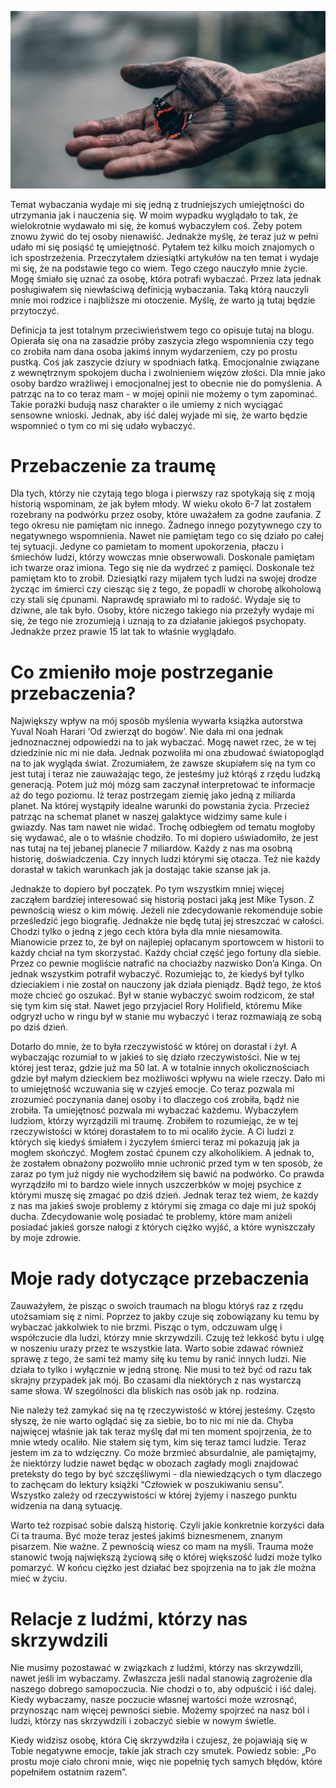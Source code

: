![Jak wybaczyć komuś, kogo nienawidzisz?](images/9bf1b2c8-2f6e-4f5a-9661-38802a9818b2.jpg)

Temat wybaczania wydaje mi się jedną z trudniejszych umiejętności do utrzymania jak i nauczenia się. W moim wypadku wyglądało to tak, że wielokrotnie wydawało mi się, że komuś wybaczyłem coś. Żeby potem znowu żywić do tej osoby nienawiść. Jednakże myślę, że teraz już w pełni udało mi się posiąść tę umiejętność. Pytałem też kilku moich znajomych o ich spostrzeżenia. Przeczytałem dziesiątki artykułów na ten temat i wydaje mi się, że na podstawie tego co wiem. Tego czego nauczyło mnie życie. Mogę śmiało się uznać za osobę, która potrafi wybaczać. Przez lata jednak posługiwałem się niewłaściwą definicją wybaczania. Taką którą nauczyli mnie moi rodzice i najbliższe mi otoczenie. Myślę, że warto ją tutaj będzie przytoczyć.

Definicja ta jest totalnym przeciwieństwem tego co opisuje tutaj na blogu. Opierała się ona na zasadzie próby zaszycia złego wspomnienia czy tego co zrobiła nam dana osoba jakimś innym wydarzeniem, czy po prostu pustką. Coś jak zaszycie dziury w spodniach łatką. Emocjonalnie związane z wewnętrznym spokojem ducha i zwolnieniem więzów złości. Dla mnie jako osoby bardzo wrażliwej i emocjonalnej jest to obecnie nie do pomyślenia. A patrząc na to co teraz mam - w mojej opinii nie możemy o tym zapominać. Takie porażki budują nasz charakter o ile umiemy z nich wyciągać sensowne wnioski. Jednak, aby iść dalej wyjade mi się, że warto będzie wspomnieć o tym co mi się udało wybaczyć.

# **Przebaczenie za traumę**

Dla tych, którzy nie czytają tego bloga i pierwszy raz spotykają się z moją historią wspominam, że jak byłem młody. W wieku około 6-7 lat zostałem rozebrany na podwórku przez osoby, które uważałem za godne zaufania. Z tego okresu nie pamiętam nic innego. Żadnego innego pozytywnego czy to negatywnego wspomnienia. Nawet nie pamiętam tego co się działo po całej tej sytuacji. Jedyne co pamietam to moment upokorzenia, płaczu i śmiechów ludzi, którzy wowczas mnie obserwowali. Doskonale pamiętam ich twarze oraz imiona. Tego się nie da wydrzeć z pamięci. Doskonale też pamiętam kto to zrobił. Dziesiątki razy mijałem tych ludzi na swojej drodze życząc im śmierci czy ciesząc się z tego, że popadli w chorobę alkoholową czy stali się ćpunami. Naprawdę sprawiało mi to radość. Wydaje się to dziwne, ale tak było. Osoby, które niczego takiego nia przeżyły wydaje mi się, że tego nie zrozumieją i uznają to za działanie jakiegoś psychopaty. Jednakże przez prawie 15 lat tak to właśnie wyglądało.

# **Co zmieniło moje postrzeganie przebaczenia?**

Największy wpływ na mój sposób myślenia wywarła książka autorstwa Yuval Noah Harari ‘Od zwierząt do bogów’. Nie dała mi ona jednak jednoznacznej odpowiedzi na to jak wybaczać. Mogę nawet rzec, że w tej dziedzinie nic mi nie dała. Jednak pozwoliła mi ona zbudować światopogląd na to jak wygląda świat. Zrozumiałem, że zawsze skupiałem się na tym co jest tutaj i teraz nie zauważając tego, że jesteśmy już którąś z rzędu ludzką generacją. Potem już mój mózg sam zaczynał interpretować te informacje aż do tego poziomu. Iż teraz postrzegam ziemię jako jedną z miliarda planet. Na której wystąpiły idealne warunki do powstania życia. Przecież patrząc na schemat planet w naszej galaktyce widzimy same kule i gwiazdy. Nas tam nawet nie widać. Trochę odbiegłem od tematu mogłoby się wydawać, ale o to właśnie chodziło. To mi dopiero uświadomiło, że jest nas tutaj na tej jebanej planecie 7 miliardów. Każdy z nas ma osobną historię, doświadczenia. Czy innych ludzi którymi się otacza. Też nie każdy dorastał w takich warunkach jak ja dostając takie szanse jak ja.

Jednakże to dopiero był początek. Po tym wszystkim mniej więcej zacząłem bardziej interesować się historią postaci jaką jest Mike Tyson. Z pewnością wiesz o kim mówię. Jeżeli nie zdecydowanie rekomenduje sobie prześledzić jego biografię. Jednakże nie będę tutaj jej streszczać w całości. Chodzi tylko o jedną z jego cech która była dla mnie niesamowita. Mianowicie przez to, że był on najlepiej opłacanym sportowcem w historii to każdy chciał na tym skorzystać. Każdy chciał część jego fortuny dla siebie. Przez co pewnie mogliście natrafić na chociażby nazwisko Don’a Kinga. On jednak wszystkim potrafił wybaczyć. Rozumiejąc to, że kiedyś był tylko dzieciakiem i nie został on nauczony jak działa pieniądz. Bądź tego, że ktoś może chcieć go oszukać. Był w stanie wybaczyć swoim rodzicom, że stał się tym kim się stał. Nawet jego przyjaciel Rory Holifield, któremu Mike odgryzł ucho w ringu był w stanie mu wybaczyć i teraz rozmawiają ze sobą po dziś dzień.

Dotarło do mnie, że to była rzeczywistość w której on dorastał i żył. A wybaczając rozumiał to w jakieś to się działo rzeczywistości. Nie w tej której jest teraz, gdzie już ma 50 lat. A w totalnie innych okolicznościach gdzie był małym dzieckiem bez możliwości wpływu na wiele rzeczy. Dało mi to umiejętność wczuwania się w czyjeś emocje. Co teraz pozwala mi zrozumieć poczynania danej osoby i to dlaczego coś zrobiła, bądź nie zrobiła. Ta umiejętnosć pozwala mi wybaczać każdemu. Wybaczyłem ludziom, którzy wyrządzili mi traumę. Zrobiłem to rozumiejąc, że w tej rzeczywistości w której dorastałem to to mi ocaliło życie. A Ci ludzi z których się kiedyś śmiałem i życzyłem śmierci teraz mi pokazują jak ja mogłem skończyć. Mogłem zostać ćpunem czy alkoholikiem. A jednak to, że zostałem obnażony pozwoliło mnie uchronić przed tym w ten sposób, że zaraz po tym już nigdy nie wychodziłem się bawić na podwórko. Co prawda wyrządziło mi to bardzo wiele innych uszczerbków w mojej psychice z którymi muszę się zmagać po dziś dzień. Jednak teraz też wiem, że każdy z nas ma jakieś swoje problemy z którymi się zmaga co daje mi już spokój ducha. Zdecydowanie wolę posiadać te problemy, które mam aniżeli posiadać jakieś gorsze nałogi z których ciężko wyjść, a które wyniszczały by moje zdrowie.

# **Moje rady dotyczące przebaczenia**

Zauważyłem, że pisząc o swoich traumach na blogu któryś raz z rzędu utożsamiam się z nimi. Poprzez to jakby czuje się zobowiązany ku temu by wybaczać jakkolwiek to nie brzmi. Pisząc o tym, odczuwam ulgę i współczucie dla ludzi, którzy mnie skrzywdzili. Czuję też lekkość bytu i ulgę w noszeniu urazy przez te wszystkie lata. Warto sobie zdawać również sprawę z tego, że sami też mamy siłę ku temu by ranić innych ludzi. Nie działa to tylko i wyłącznie w jedną stronę. Nie musi to też być od razu tak skrajny przypadek jak mój. Bo czasami dla niektórych z nas wystarczą same słowa. W szególności dla bliskich nas osób jak np. rodzina.

Nie należy też zamykać się na tę rzeczywistość w której jesteśmy. Często słyszę, że nie warto oglądać się za siebie, bo to nic mi nie da. Chyba najwięcej właśnie jak tak teraz myślę dał mi ten moment spojrzenia, że to mnie wtedy ocaliło. Nie stałem się tym, kim się teraz tamci ludzie. Teraz jestem im za to wdzięczny. Co może brzmieć absurdalnie, ale pamiętajmy, że niektórzy ludzie nawet będąc w obozach zagłady mogli znajdować preteksty do tego by być szczęśliwymi - dla niewiedzących o tym dlaczego to zachęcam do lektury książki “Człowiek w poszukiwaniu sensu”. Wszystko zależy od rzeczywistości w której żyjemy i naszego punktu widzenia na daną sytuację.

Warto też rozpisać sobie dalszą historię. Czyli jakie konkretnie korzyści dała Ci ta trauma. Być może teraz jesteś jakimś biznesmenem, znanym pisarzem. Nie ważne. Z pewnością wiesz co mam na myśli. Trauma może stanowić twoją największą życiową siłę o której większość ludzi może tylko pomarzyć. W końcu ciężko jest działać bez spojrzenia na to jak źle można mieć w życiu.

# **Relacje z ludźmi, którzy nas skrzywdzili**

Nie musimy pozostawać w związkach z ludźmi, którzy nas skrzywdzili, nawet jeśli im wybaczamy. Zwłaszcza jeśli nadal stanowią zagrożenie dla naszego dobrego samopoczucia. Nie chodzi o to, aby odpuścić i iść dalej. Kiedy wybaczamy, nasze poczucie własnej wartości może wzrosnąć, przynosząc nam więcej pewności siebie. Możemy spojrzeć na nasz ból i ludzi, którzy nas skrzywdzili i zobaczyć siebie w nowym świetle.

Kiedy widzisz osobę, która Cię skrzywdziła i czujesz, że pojawiają się w Tobie negatywne emocje, takie jak strach czy smutek. Powiedz sobie: „Po prostu moje ciało chroni mnie, więc nie popełnię tych samych błędów, które popełniłem ostatnim razem”.

